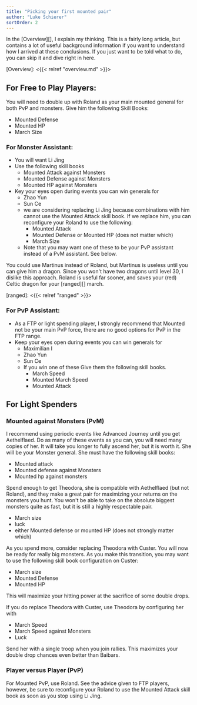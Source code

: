 ```yaml
---
title: "Picking your first mounted pair"
author: "Luke Schierer"
sortOrder: 2
---
```


In the [Overview][], I explain my thinking.  This is a fairly long article, but
contains a lot of useful background information if you want to understand how I
arrived at these conclusions. If you just want to be told what to do, you can
skip it and dive right in here. 

[Overview]: <{{< relref "overview.md" >}}>

## For Free to Play Players:

You will need to double up with Roland as your main mounted general for both
PvP and monsters.  Give him the following Skill Books:
* Mounted Defense
* Mounted HP
* March Size

### For Monster Assistant:
* You will want Li Jing
* Use the following skill books
  * Mounted Attack against Monsters
  * Mounted Defense against Monsters
  * Mounted HP against Monsters
* Key your eyes open during events you can win generals for
  * Zhao Yun 
  * Sun Ce
  * we are considering replacing Li Jing because combinations with
    him cannot use the Mounted Attack skill book.  If we replace him, you can
    reconfigure your Roland to use the following:
    * Mounted Attack
    * Mounted Defense or Mounted HP (does not matter which)
    * March Size
  * Note that you may want one of these to be your PvP assistant instead of a
    PvM assistant. See below. 

You could use Martinus instead of Roland, but Martinus is useless until you can
give him a dragon.  Since you won't have two dragons until level 30, I dislike
this approach.  Roland is useful far sooner, and saves your (red) Celtic dragon
for your [ranged][] march.

[ranged]: <{{< relref "ranged" >}}>

### For PvP Assistant:
* As a FTP or light spending player, I strongly recommend that Mounted not
  be your main PvP force, there are no good options for PvP in the FTP
  range.
* Keep your eyes open during events you can win generals for
  * Maximilian I 
  * Zhao Yun 
  * Sun Ce 
  * If you win one of these Give them the following
    skill books.
    * March Speed
    * Mounted March Speed
    * Mounted Attack

## For Light Spenders

### Mounted against Monsters (PvM)
I recommend using periodic events like Advanced Journey until you get
Aethelflaed.  Do as many of these events as you can, you will need many copies
of her.  It will take you longer to fully ascend her, but it is worth it.  She
will be your Monster general.  She must have the following skill books:
* Mounted attack
* Mounted defense against Monsters
* Mounted hp against monsters

Spend enough to get Theodora, she is compatible with Aethelflaed (but not
Roland), and they make a great pair for maximizing your returns on the monsters
you hunt.  You won't be able to take on the absolute biggest monsters quite as
fast, but it is still a highly respectable pair.
* March size
* luck
* either Mounted defense or mounted HP (does not strongly matter which)

As you spend more, consider replacing Theodora with Custer.  You will now be
ready for really big monsters.  As you make this transition, you may want to
use the following skill book configuration on Custer:
* March size
* Mounted Defense
* Mounted HP

This will maximize your hitting power at the sacrifice of some double drops.

If you do replace Theodora with Custer, use Theodora by configuring her with
* March Speed
* March Speed against Monsters
* Luck

Send her with a single troop when you join rallies.  This maximizes your double
drop chances even better than Baibars. 

### Player versus Player (PvP) 
For Mounted PvP, use Roland.  See the advice given to FTP players, however, be
sure to reconfigure your Roland to use the Mounted Attack skill book as soon as
you stop using Li Jing.

